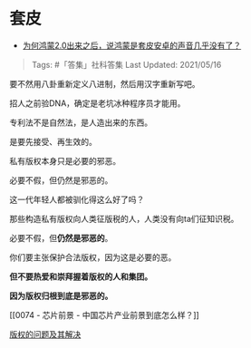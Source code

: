 # 套皮

- [为何鸿蒙2.0出来之后，说鸿蒙是套皮安卓的声音几乎没有了？](https://www.zhihu.com/question/457159840/answer/1877466003)

>Tags: #「答集」社科答集
>Last Updated: 2021/05/16

要不然用八卦重新定义八进制，然后用汉字重新写吧。

招人之前验DNA，确定是老坑冰种程序员才能用。

专利法不是自然法，是人造出来的东西。

是要先接受、再生效的。

私有版权本身只是必要的邪恶。

必要不假，但仍然是邪恶的。

这一代年轻人都被驯化得这么好了吗？

那些构造私有版权向人类征版税的人，人类没有向ta们征知识税。

必要不假，但**仍然是邪恶的**。

你们要主张保护合法版权，因为这是必要的恶。

**但不要热爱和崇拜握着版权的人和集团。**

**因为版权归根到底是邪恶的。**

[[0074 - 芯片前景 - 中国芯片产业前景到底怎么样？]]

[版权的问题及其解决](https://www.zhihu.com/question/305898679/answer/563613133)

  